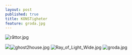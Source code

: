 ```yaml
---
layout: post
published: true
title: KONSTigheter
feature: groda.jpg
---
```

![råttor.jpg]({{site.baseurl}}/assets/images/posts/råttor.jpg)

![]({{site.baseurl}}/assets/images/posts/r%C3%A5ttor.jpg)![ghost2house.jpg]({{site.baseurl}}/assets/images/posts/ghost2house.jpg)
![Ray_of_Light_Wide.jpg]({{site.baseurl}}/assets/images/posts/Ray_of_Light_Wide.jpg)
![groda.jpg]({{site.baseurl}}/assets/images/posts/groda.jpg)
